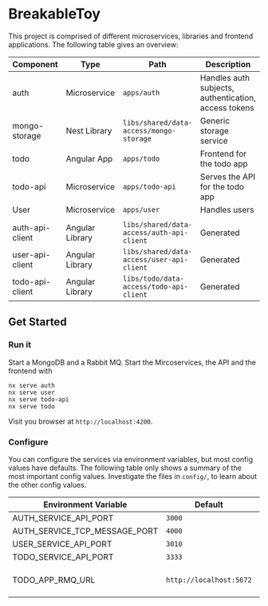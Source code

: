 # BreakableToy

This project is comprised of different microservices, libraries and frontend applications. The following table gives an overview:

| Component       | Type            | Path                                      | Description                                          |
| --------------- | --------------- | ----------------------------------------- | ---------------------------------------------------- |
| auth            | Microservice    | `apps/auth`                               | Handles auth subjects, authentication, access tokens |
| mongo-storage   | Nest Library    | `libs/shared/data-access/mongo-storage`   | Generic storage service                              |
| todo            | Angular App     | `apps/todo`                               | Frontend for the todo app                            |
| todo-api        | Microservice    | `apps/todo-api`                           | Serves the API for the todo app                      |
| User            | Microservice    | `apps/user`                               | Handles users                                        |
|                 |                 |                                           |                                                      |
| auth-api-client | Angular Library | `libs/shared/data-access/auth-api-client` | Generated                                            |
| user-api-client | Angular Library | `libs/shared/data-access/user-api-client` | Generated                                            |
| todo-api-client | Angular Library | `libs/todo/data-access/todo-api-client`   | Generated                                            |

## Get Started

### Run it

Start a MongoDB and a Rabbit MQ. Start the Mircoservices, the API and the frontend with

```shell
nx serve auth
nx serve user
nx serve todo-api
nx serve todo
```

Visit you browser at `http://localhost:4200`.

### Configure

You can configure the services via environment variables, but most config values have defaults. The following table only shows a summary of the most important config values. Investigate the files in `config/`, to learn about the other config values.

| Environment Variable          | Default                 | Description                 |
| ----------------------------- | ----------------------- | --------------------------- |
| AUTH_SERVICE_API_PORT         | `3000`                  |                             |
| AUTH_SERVICE_TCP_MESSAGE_PORT | `4000`                  |                             |
| USER_SERVICE_API_PORT         | `3010`                  |                             |
| TODO_SERVICE_API_PORT         | `3333`                  |                             |
| TODO_APP_RMQ_URL              | `http://localhost:5672` | Rabbit MQ connection string |
